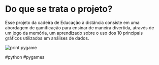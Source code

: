 # Do que se trata o projeto?
Esse projeto da cadeira de Educação à distância consiste em uma abordagem de gamificação para ensinar de maneira divertida, através de um jogo da memória, um aprendizado sobre o uso dos 10 principais gráficos utilizados em análises de dados.

![print pygame](https://github.com/user-attachments/assets/36605a07-7d31-461d-91d3-df842b094a4b)

#python #pygames
